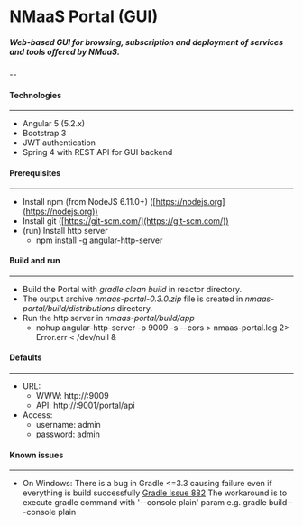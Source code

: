 # NMaaS Portal (GUI)

##### Web-based GUI for browsing, subscription and deployment of services and tools offered by NMaaS.

--

#### Technologies
---
 * Angular 5 (5.2.x)
 * Bootstrap 3
 * JWT authentication
 * Spring 4 with REST API for GUI backend

#### Prerequisites
---
 + Install npm (from NodeJS 6.11.0+) ([https://nodejs.org](https://nodejs.org))
 + Install git ([https://git-scm.com/](https://git-scm.com/))
 + (run) Install http server 
   - npm install -g angular-http-server

#### Build and run
---
  + Build the Portal with *gradle clean build* in reactor directory.
  + The output archive *nmaas-portal-0.3.0.zip* file is created in *nmaas-portal/build/distributions* directory.
  + Run the http server in *nmaas-portal/build/app*
    - nohup angular-http-server -p 9009 -s --cors > nmaas-portal.log 2> Error.err < /dev/null &

#### Defaults
---
  + URL:
    - WWW: http://<HOSTNAME>:9009
    - API: http://<HOSTNAME>:9001/portal/api
  + Access:
    - username: admin
    - password: admin

#### Known issues
---
 + On Windows: 
   There is a bug in Gradle <=3.3 causing failure even if everything is build successfully [Gradle Issue 882](https://github.com/gradle/gradle/issues/882)
   The workaround is to execute gradle command with '--console plain' param 
   e.g. gradle build --console plain
  